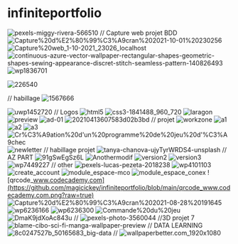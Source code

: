 # infiniteportfolio
![pexels-miggy-rivera-566510](https://github.com/magicickey/infiniteportfolio/blob/main/pexels-miggy-rivera-5665104.jpg?raw=true)
// Capture web projet BDD
![Capture%20d%E2%80%99%C3%A9cran%202021-10-01%20230256](https://github.com/magicickey/infiniteportfolio/blob/main/Capture%20d%E2%80%99%C3%A9cran%202021-10-01%20230256.png?raw=true)
![Capture%20web_1-10-2021_23026_localhost](https://github.com/magicickey/infiniteportfolio/blob/main/Capture%20web_1-10-2021_23026_localhost.jpeg?raw=true)
![continuous-azure-vector-wallpaper-rectangular-shapes-geometric-shapes-sewing-appearance-discret-stitch-seamless-pattern-140826493](https://github.com/magicickey/infiniteportfolio/blob/main/continuous-azure-vector-wallpaper-rectangular-shapes-geometric-shapes-sewing-appearance-discret-stitch-seamless-pattern-140826493.jpg?raw=true)
![wp1836701](https://github.com/magicickey/infiniteportfolio/blob/main/wp1836701.webp?raw=true)

![226540](https://github.com/magicickey/infiniteportfolio/blob/main/226540.png?raw=true)


// habillage
![1567666](https://github.com/magicickey/infiniteportfolio/blob/main/1567666.png?raw=true)

![uwp1452720](https://github.com/magicickey/infiniteportfolio/blob/main/uwp1452720.webp?raw=true)
// Logos
![html5](https://github.com/magicickey/infiniteportfolio/blob/main/html5.png?raw=true)
![css3-1841488_960_720](https://github.com/magicickey/infiniteportfolio/blob/main/css3-1841488_960_720.webp?raw=true)
![laragon](https://github.com/magicickey/infiniteportfolio/blob/main/laragon.jpg?raw=true)
![preview](https://github.com/magicickey/infiniteportfolio/blob/main/preview.png?raw=true)
![ad-01](https://github.com/magicickey/infiniteportfolio/blob/main/ad-01-.webp?raw=true)
![20210413607583d02b3bd](https://github.com/magicickey/infiniteportfolio/blob/main/20210413607583d02b3bd.jpeg?raw=true)
// projet
![workzone](https://github.com/magicickey/infiniteportfolio/blob/main/workzone.jpeg?raw=true)
![a1](https://github.com/magicickey/infiniteportfolio/blob/main/a1.jpeg?raw=true)
![a2](https://github.com/magicickey/infiniteportfolio/blob/main/a2.jpeg?raw=true)
![a3](https://github.com/magicickey/infiniteportfolio/blob/main/a3.jpeg?raw=true)
![Cr%C3%A9ation%20d'un%20programme%20de%20jeu%20d'%C3%A9chec](https://github.com/magicickey/infiniteportfolio/blob/main/Cr%C3%A9ation%20d'un%20programme%20de%20jeu%20d'%C3%A9chec.png?raw=true)
![newletter](https://github.com/magicickey/infiniteportfolio/blob/main/newletter.jpeg?raw=true)
// habillage projet
![tanya-chanova-ujyTyrWRDS4-unsplash](https://github.com/magicickey/infiniteportfolio/blob/main/tanya-chanova-ujyTyrWRDS4-unsplash.jpg?raw=true)
// AZ PART
![91gSwEgSz6L](https://github.com/magicickey/infiniteportfolio/blob/main/91gSwEgSz6L.jpg?raw=true)
![Anothermodif](https://github.com/magicickey/infiniteportfolio/blob/main/Anothermodif.jpeg?raw=true)
![version2](https://github.com/magicickey/infiniteportfolio/blob/main/version2.jpeg?raw=true)
![version3](https://github.com/magicickey/infiniteportfolio/blob/main/version3.jpeg?raw=true)
![]()
![wp7449227](https://github.com/magicickey/infiniteportfolio/blob/main/wp7449227.jpg?raw=true)
// other
![pexels-lucas-pezeta-2018238](https://github.com/magicickey/infiniteportfolio/blob/main/pexels-lucas-pezeta-2018238.jpg?raw=true)
![wp4101103](https://github.com/magicickey/infiniteportfolio/blob/main/wp4101103.png?raw=true)
![create_account](https://github.com/magicickey/infiniteportfolio/blob/main/module_create_account.jpeg?raw=true)
![module_espace-mco](https://github.com/magicickey/infiniteportfolio/blob/main/module_espace-mco.jpeg?raw=true)
![module_espace_conex](https://github.com/magicickey/infiniteportfolio/blob/main/module_espace_conex.jpeg?raw=true)
![qrcode_www.codecademy.com](https://github.com/magicickey/infiniteportfolio/blob/main/qrcode_www.codecademy.com.png?raw=true)
![Capture%20d%E2%80%99%C3%A9cran%202021-08-28%20191645](https://github.com/magicickey/infiniteportfolio/blob/main/Capture%20d%E2%80%99%C3%A9cran%202021-08-28%20191645.png?raw=true)
![wp6236166](https://github.com/magicickey/infiniteportfolio/blob/main/wp6236166.webp?raw=true)
![wp6236300](https://github.com/magicickey/infiniteportfolio/blob/main/wp6236300.webp?raw=true)
![Commande%20du%20jeu](https://github.com/magicickey/infiniteportfolio/blob/main/Commande%20du%20jeu.png?raw=true)
![DmaK9jdXoAc843u](https://github.com/magicickey/infiniteportfolio/blob/main/DmaK9jdXoAc843u.jfif?raw=true)
//
![pexels-photo-3560044](https://github.com/magicickey/infiniteportfolio/blob/main/pexels-photo-3560044.jpeg?raw=true)
//3D projet 7
![blame-cibo-sci-fi-manga-wallpaper-preview](https://github.com/magicickey/infiniteportfolio/blob/main/blame-cibo-sci-fi-manga-wallpaper-preview.png?raw=true)
// DATA LEARNING
![8c0247527b_50165683_big-data](https://github.com/magicickey/infiniteportfolio/blob/main/8c0247527b_50165683_big-data.jpg?raw=true)
//
![wallpaperbetter.com_1920x1080](https://github.com/magicickey/infiniteportfolio/blob/main/wallpaperbetter.com_1920x1080.jpg?raw=true)
